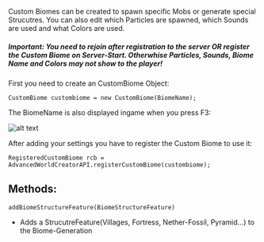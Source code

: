 Custom Biomes can be created to spawn specific Mobs or generate special Strucutres. 
You can also edit which Particles are spawned, which Sounds are used and what Colors are used.

##### Important: You need to rejoin after registration to the server **OR** register the Custom Biome on Server-Start. Otherwhise Particles, Sounds, Biome Name and Colors may not show to the player!

First you need to create an CustomBiome Object:

``` CustomBiome custombiome = new CustomBiome(BiomeName); ```

The BiomeName is also displayed ingame when you press F3:

![alt text](https://timcloud.ddns.net/github/BiomeName.png)

After adding your settings you have to register the Custom Biome to use it:

``` RegisteredCustomBiome rcb = AdvancedWorldCreatorAPI.registerCustomBiome(custombiome); ```

## Methods:
  ``` addBiomeStructureFeature(BiomeStructureFeature) ```
  
  - Adds a StrucutreFeature(Villages, Fortress, Nether-Fossil, Pyramid...) to the Biome-Generation
  
